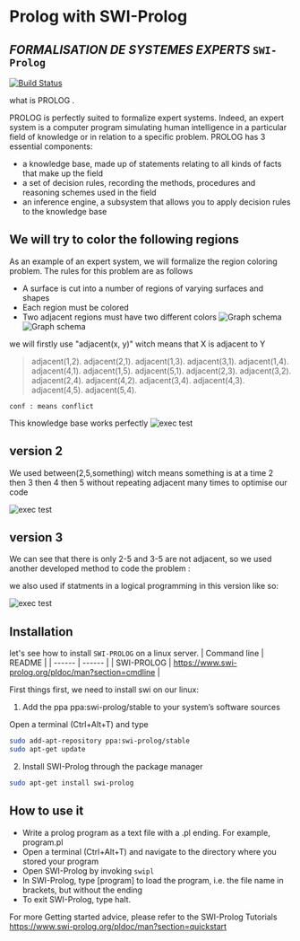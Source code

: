 # Prolog with SWI-Prolog
## _FORMALISATION DE SYSTEMES EXPERTS_ `SWI-Prolog`

[![Build Status](https://travis-ci.org/joemccann/dillinger.svg?branch=master)](https://travis-ci.org/joemccann/dillinger)

what is PROLOG .

PROLOG is perfectly suited to formalize expert systems. Indeed, an expert system is a computer program simulating human intelligence in a particular field of knowledge or in relation to a specific problem.
PROLOG has 3 essential components:
- a knowledge base, made up of statements relating to all kinds of facts that make up the field
- a set of decision rules, recording the methods, procedures and reasoning schemes used in the field
- an inference engine, a subsystem that allows you to apply decision rules to the knowledge base

## We will try to color the following regions
As an example of an expert system, we will formalize the region coloring problem. The rules for this problem are as follows

- A surface is cut into a number of regions of varying surfaces and shapes
- Each region must be colored
- Two adjacent regions must have two different colors
![Graph schema](https://i.ibb.co/SNMjRMX/image.png)
![Graph schema](https://i.ibb.co/zFpddbw/image.png)

we will firstly use "adjacent(x, y)" witch means that X is adjacent to Y 
       

> adjacent(1,2). adjacent(2,1).
> adjacent(1,3). adjacent(3,1).
> adjacent(1,4). adjacent(4,1).
> adjacent(1,5). adjacent(5,1).
> adjacent(2,3). adjacent(3,2).
> adjacent(2,4). adjacent(4,2).
> adjacent(3,4). adjacent(4,3).
> adjacent(4,5). adjacent(5,4).

```description
conf : means conflict
```

This knowledge base works perfectly
![exec test](https://i.ibb.co/XkPHvtC/image.png)

## version 2

We used between(2,5,something) witch means something is at a time 2 then 3 then 4 then 5 without repeating adjacent many times to optimise our code

![exec test](https://i.ibb.co/Tq27jjv/image.png)

## version 3

We can see that there is only 2-5 and 3-5 are not adjacent, so we used another developed method to code the problem : 



we also used if statments in a logical programming in this version like so:

![exec test](https://i.ibb.co/vqRMWNM/image.png)

## Installation

let's see how to install `SWI-PROLOG` on a linux server.
| Command line | README |
| ------ | ------ |
| SWI-PROLOG | https://www.swi-prolog.org/pldoc/man?section=cmdline |

First things first, we need to install swi on our linux:
1. Add the ppa ppa:swi-prolog/stable to your system’s software sources

Open a terminal (Ctrl+Alt+T) and type
```sh
sudo add-apt-repository ppa:swi-prolog/stable
sudo apt-get update
```

2. Install SWI-Prolog through the package manager
```sh
sudo apt-get install swi-prolog
```

## How to use it
- Write a prolog program as a text file with a .pl ending. For example, program.pl
- Open a terminal (Ctrl+Alt+T) and navigate to the directory where you stored your program
- Open SWI-Prolog by invoking `swipl`
- In SWI-Prolog, type [program] to load the program, i.e. the file name in brackets, but without the ending
- To exit SWI-Prolog, type halt. 

For more Getting started advice, please refer to the SWI-Prolog Tutorials
https://www.swi-prolog.org/pldoc/man?section=quickstart